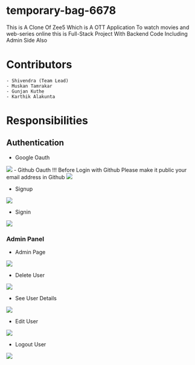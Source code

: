 # temporary-bag-6678
This is A Clone Of Zee5 Which is A OTT Application To watch movies and web-series online this is Full-Stack Project With Backend Code Including Admin Side Also

# Contributors
```
- Shivendra (Team Lead)
- Muskan Tamrakar
- Gunjan Kuthe  
- Karthik Alakunta  
```

# Responsibilities
## Authentication
  - Google Oauth
  <img src="https://i.ibb.co/F881V4T/image.png" />
  - Github Oauth      !!! Before Login with Github Please make it public your email address in Github
  <img src="https://i.ibb.co/3msv7F2/image.png"/>
  
  - Signup
  <img src="https://i.ibb.co/0yL31GJ/image.png" />
  
  - Signin
  <img src="https://i.ibb.co/g7Y9nLh/image.png"/>
    
    
### Admin Panel
  - Admin Page
  <img src="https://i.ibb.co/qWLh5bb/image.png" />
  
  - Delete User
  <img src="https://i.ibb.co/3fzsFhN/image.png" />
  
  - See User Details
  <img src="https://i.ibb.co/TMHVGV0/image.png" />
  
  - Edit User
  <img src="https://i.ibb.co/8Db47JJ/image.png" />
  
  - Logout User
  <img src="https://i.ibb.co/nn9HnY2/image.png" />
  

  
